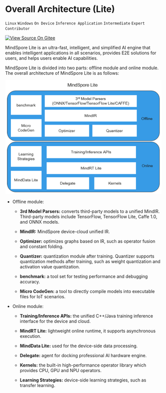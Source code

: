 # Overall Architecture (Lite)

`Linux` `Windows` `On Device` `Inference Application` `Intermediate` `Expert` `Contributor`

[![View Source On Gitee](https://gitee.com/mindspore/docs/raw/r1.6/resource/_static/logo_source_en.png)](https://gitee.com/mindspore/docs/blob/r1.6/docs/lite/docs/source_en/architecture_lite.md)

MindSpore Lite is an ultra-fast, intelligent, and simplified AI engine that enables intelligent applications in all scenarios, provides E2E solutions for users, and helps users enable AI capabilities.

MindSpore Lite is divided into two parts: offline module and online module. The overall architecture of MindSpore Lite is as follows:

![architecture](./images/MindSpore-Lite-architecture.png)

- Offline module:

    - **3rd Model Parsers:** converts third-party models to a unified MindIR. Third-party models include TensorFlow, TensorFlow Lite, Caffe 1.0, and ONNX models.

    - **MindIR:** MindSpore device-cloud unified IR.

    - **Optimizer:** optimizes graphs based on IR, such as operator fusion and constant folding.

    - **Quantizer:** quantization module after training. Quantizer supports quantization methods after training, such as weight quantization and activation value quantization.

    - **benchmark:** a tool set for testing performance and debugging accuracy.

    - **Micro CodeGen:** a tool to directly compile models into executable files for IoT scenarios.

- Online module:

    - **Training/Inference APIs:** the unified C++/Java training inference interface for the device and cloud.

    - **MindRT Lite:** lightweight online runtime, it supports asynchronous execution.

    - **MindData Lite:** used for the device-side data processing.

    - **Delegate:** agent for docking professional AI hardware engine.

    - **Kernels:** the built-in high-performance operator library which provides CPU, GPU and NPU operators.

    - **Learning Strategies:** device-side learning strategies, such as transfer learning.
